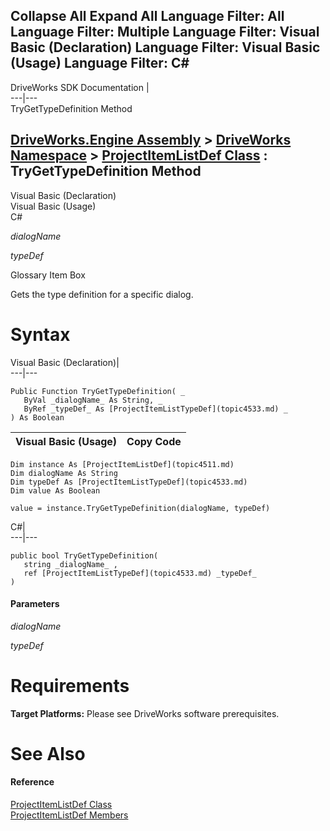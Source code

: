        

 Collapse All Expand All  Language Filter: All  Language Filter: Multiple  Language Filter: Visual Basic (Declaration) Language Filter: Visual Basic (Usage) Language Filter: C#  
---  
DriveWorks SDK Documentation  |   
---|---  
TryGetTypeDefinition Method   
  
[DriveWorks.Engine Assembly](topic2156.md) > [DriveWorks Namespace](topic2159.md) > [ProjectItemListDef Class](topic4511.md) : TryGetTypeDefinition Method  
---  
  
Visual Basic (Declaration)    
Visual Basic (Usage)    
C# 

_dialogName_
    

_typeDef_
    

Glossary Item Box

Gets the type definition for a specific dialog. 

# Syntax

Visual Basic (Declaration)|   
---|---  
      
    
    Public Function TryGetTypeDefinition( _
       ByVal _dialogName_ As String, _
       ByRef _typeDef_ As [ProjectItemListTypeDef](topic4533.md) _
    ) As Boolean  
  
Visual Basic (Usage)| Copy Code  
---|---  
      
    
    Dim instance As [ProjectItemListDef](topic4511.md)
    Dim dialogName As String
    Dim typeDef As [ProjectItemListTypeDef](topic4533.md)
    Dim value As Boolean
     
    value = instance.TryGetTypeDefinition(dialogName, typeDef)  
  
C#|   
---|---  
      
    
    public bool TryGetTypeDefinition( 
       string _dialogName_ ,
       ref [ProjectItemListTypeDef](topic4533.md) _typeDef_
    )  
  
#### Parameters

 _dialogName_
    
_typeDef_
    

# Requirements

**Target Platforms:** Please see DriveWorks software prerequisites.

# See Also

#### Reference

[ProjectItemListDef Class](topic4511.md)   
[ProjectItemListDef Members](topic4512.md)


